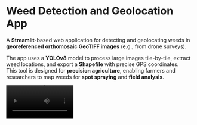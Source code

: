 # Weed Detection and Geolocation App

A **Streamlit**-based web application for detecting and geolocating weeds in **georeferenced orthomosaic GeoTIFF images** (e.g., from drone surveys).  

The app uses a **YOLOv8** model to process large images tile-by-tile, extract weed locations, and export a **Shapefile** with precise GPS coordinates.  
This tool is designed for **precision agriculture**, enabling farmers and researchers to map weeds for **spot spraying** and **field analysis**.

<video src='assets/websitevideo.mp4' width=180/>


---

## Features
- **Upload** `.tif` / `.tiff` georeferenced orthomosaic imagery
- **YOLOv8-based detection** on tiled images for large raster handling
- **Automatic GPS conversion** from UTM to WGS84
- **Export Shapefile** of detections for use in GIS software
- **Interactive visualization** overlaying detections on the orthomosaic
- Currently supports **grass weeds** only (common ragweed, Palmer amaranth, and common lambsquarters coming soon)

---

## Requirements
Install dependencies from `requirements.txt`:

```bash
pip install -r requirements.txt
